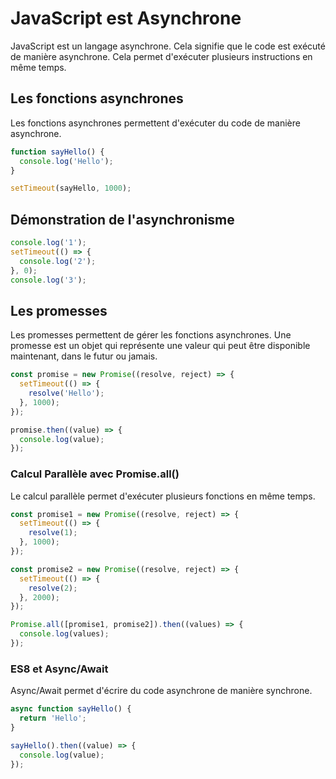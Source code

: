 # JavaScript est Asynchrone

JavaScript est un langage asynchrone. Cela signifie que le code est exécuté de manière asynchrone. Cela permet d'exécuter plusieurs instructions en même temps.

## Les fonctions asynchrones

Les fonctions asynchrones permettent d'exécuter du code de manière asynchrone.

```js
function sayHello() {
  console.log('Hello');
}

setTimeout(sayHello, 1000);
```


## Démonstration de l'asynchronisme

```js
console.log('1');
setTimeout(() => {
  console.log('2');
}, 0);
console.log('3');
```

## Les promesses

Les promesses permettent de gérer les fonctions asynchrones.
Une promesse est un objet qui représente une valeur qui peut être disponible maintenant, dans le futur ou jamais.

```js
const promise = new Promise((resolve, reject) => {
  setTimeout(() => {
    resolve('Hello');
  }, 1000);
});

promise.then((value) => {
  console.log(value);
});
```

### Calcul Parallèle avec Promise.all()

Le calcul parallèle permet d'exécuter plusieurs fonctions en même temps.

```js
const promise1 = new Promise((resolve, reject) => {
  setTimeout(() => {
    resolve(1);
  }, 1000);
});

const promise2 = new Promise((resolve, reject) => {
  setTimeout(() => {
    resolve(2);
  }, 2000);
});

Promise.all([promise1, promise2]).then((values) => {
  console.log(values);
});
```

### ES8 et Async/Await

Async/Await permet d'écrire du code asynchrone de manière synchrone.

```js
async function sayHello() {
  return 'Hello';
}

sayHello().then((value) => {
  console.log(value);
});
```

```js
